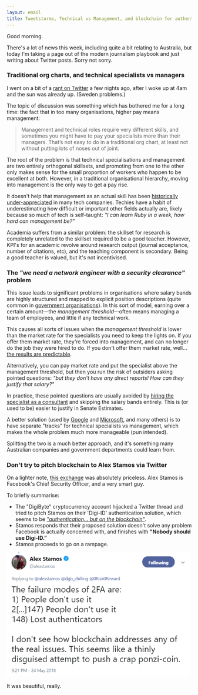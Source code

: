 ```yaml
---
layout: email
title: Tweetstorms, Technical vs Management, and blockchain for authentication
---
```


Good morning.

There's a lot of news this week, including quite a bit relating to Australia, but today I'm taking a page out of the modern journalism playbook and just writing about Twitter posts. Sorry not sorry.

### Traditional org charts, and technical specialists vs managers

I went on a bit of a [rant on Twitter](https://twitter.com/markeldo/status/999132305405956096) a few nights ago, after  I woke up at 4am and the sun was already up. (Sweden problems.)

The topic of discussion was something which has bothered me for a long time: the fact that in too many organisations, higher pay means management:

>Management and technical roles require very different skills, and sometimes you might have to pay your specialists more than their managers. That’s not easy to do in a traditional org chart, at least not without putting lots of noses out of joint.

The root of the problem is that technical specialisations and management are two entirely orthogonal skillsets, and promoting from one to the other only makes sense for the small proportion of workers who happen to be excellent at both. However, in a traditional organisational hierarchy, moving into management is the only way to get a pay rise.

It doesn't help that management as an actual skill has been [historically under-appreciated](http://www.businessinsider.com/larry-page-the-untold-story-2014-4?r=US&IR=T&IR=T) in many tech companies. Techies have a habit of underestimating how difficult or important other fields actually are, likely because so much of tech is self-taught: *"I can learn Ruby in a week, how hard can management be?"*

Academia suffers from a similar problem: the skillset for research is completely unrelated to the skillset required to be a good teacher. However, KPI's for an academic revolve around research output (journal acceptance, number of citations, etc), and the teaching component is secondary. Being a good teacher is valued, but it's not incentivised. 

### The *"we need a network engineer with a security clearance"* problem

This issue leads to significant problems in organisations where salary bands are highly structured and mapped to explicit position descriptions (quite common in [government organisations](http://www.apsc.gov.au/publications-and-media/current-publications/worklevel-standards/el1)). In this sort of model, earning over a certain amount—the *management threshold*—often means managing a team of employees, and little if any technical work. 

This causes all sorts of issues when the *management threshold* is lower than the market rate for the specialists you need to keep the lights on. If you offer them market rate, they're forced into management, and can no longer do the job they were hired to do. If you don't offer them market rate, well... [the results are predictable](https://imgur.com/gallery/JmNORei). 

Alternatively, you can pay market rate and put the specialist above the management threshold, but then you run the risk of outsiders asking pointed questions: *"but they don't have any direct reports! How can they justify that salary?"*

In practice, these pointed questions are usually avoided by [hiring the specialist as a consultant](https://www.smh.com.au/politics/federal/there-s-a-lack-of-transparency-on-executive-pay-and-contractors-in-aps-20180530-p4zidt.html) and skipping the salary bands entirely. This is (or used to be) easier to justify in Senate Estimates.

A better solution (used by [Google](https://www.quora.com/What-are-all-the-job-levels-in-Googles-technical-career-track) and [Microsoft](https://www.quora.com/What-are-all-the-job-levels-in-Microsofts-technical-career-track), and many others) is to have separate "tracks" for technical specialists vs management, which makes the whole problem much more manageable (pun intended). 

Splitting the two is a much better approach, and it's something many Australian companies and government departments could learn from.


### Don't try to pitch blockchain to Alex Stamos via Twitter

On a lighter note, [this exchange](https://twitter.com/alexstamos/status/999769878071406592) was absolutely priceless. Alex Stamos is Facebook's Chief Security Officer, and a very smart guy.

To briefly summarise:
* The "DigiByte" cryptocurrency account hijacked a Twitter thread and tried to pitch Stamos on their 'Digi-ID' authentication solution, which seems to be *["authentication... but on the blockchain"](https://imgur.com/a/ceP8tK1)*.
* Stamos responds that their proposed solution doesn't solve any problem Facebook is actually concerned with, and finishes with **"Nobody should use Digi-ID."**
* Stamos proceeds to go on a rampage.

[<img src="../images/stamos-digi-id.png" alt="Stamos on Digi-ID" width="500">](https://twitter.com/alexstamos/status/999868096075718656)

It was beautiful, really.

